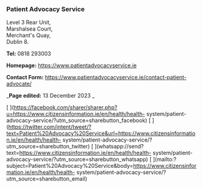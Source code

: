 ###  Patient Advocacy Service

Level 3 Rear Unit,  
Marshalsea Court,  
Merchant's Quay,  
Dublin 8.

**Tel:** 0818 293003

**Homepage:** [ https://www.patientadvocacyservice.ie
](https://www.patientadvocacyservice.ie)

**Contact Form:** [ https://www.patientadvocacyservice.ie/contact-patient-
advocate/ ](https://www.patientadvocacyservice.ie/contact-patient-advocate/)

_**Page edited:** 13 December 2023 _

[
](https://facebook.com/sharer/sharer.php?u=https://www.citizensinformation.ie/en/health/health-
system/patient-advocacy-service/?utm_source=sharebutton_facebook) [
](https://twitter.com/intent/tweet/?text=Patient%20Advocacy%20Service&url=https://www.citizensinformation.ie/en/health/health-
system/patient-advocacy-service/?utm_source=sharebutton_twitter) [
](whatsapp://send?text=https://www.citizensinformation.ie/en/health/health-
system/patient-advocacy-service/?utm_source=sharebutton_whatsapp) [
](mailto:?subject=Patient%20Advocacy%20Service&body=https://www.citizensinformation.ie/en/health/health-
system/patient-advocacy-service/?utm_source=sharebutton_email) [
](javascript:void\(0\))
